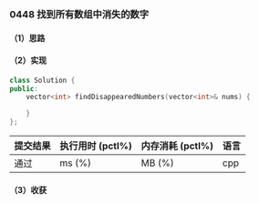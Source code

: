 ### 0448 找到所有数组中消失的数字

#### （1）思路

#### （2）实现

```cpp
class Solution {
public:
    vector<int> findDisappearedNumbers(vector<int>& nums) {

    }
};
```

| 提交结果 | 执行用时 (pctl%) | 内存消耗 (pctl%) | 语言 |
|:---------|:-----------------|:-----------------|:-----|
| 通过     |  ms (%)   |  MB (%)  | cpp  |

#### （3）收获
